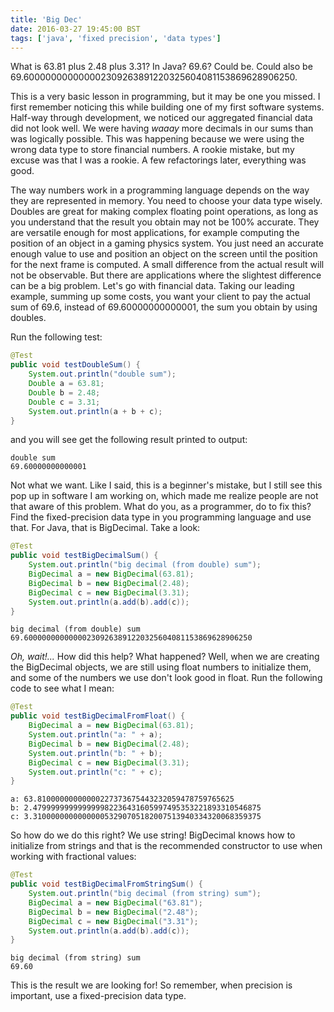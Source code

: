 ```yaml
---
title: 'Big Dec'
date: 2016-03-27 19:45:00 BST
tags: ['java', 'fixed precision', 'data types']
---
```


What is 63.81 plus 2.48 plus 3.31? In Java? 69.6? Could be. Could also be 69.600000000000002309263891220325604081153869628906250.

<!--more-->

This is a very basic lesson in programming, but it may be one you missed. I first remember noticing this while building one of my first software systems. Half-way through development, we noticed our aggregated financial data did not look well. We were having _waaay_ more decimals in our sums than was logically possible. This was happening because we were using the wrong data type to store financial numbers. A rookie mistake, but my excuse was that I was a rookie. A few refactorings later, everything was good.

The way numbers work in a programming language depends on the way they are represented in memory. You need to choose your data type wisely. Doubles are great for making complex floating point operations, as long as you understand that the result you obtain may not be 100% accurate. They are versatile enough for most applications, for example computing the position of an object in a gaming physics system. You just need an accurate enough value to use and position an object on the screen until the position for the next frame is computed. A small difference from the actual result will not be observable. But there are applications where the slightest difference can be a big problem. Let's go with financial data. Taking our leading example, summing up some costs, you want your client to pay the actual sum of 69.6, instead of 69.60000000000001, the sum you obtain by using doubles.

Run the following test:

``` java
@Test
public void testDoubleSum() {
    System.out.println("double sum");
    Double a = 63.81;
    Double b = 2.48;
    Double c = 3.31;
    System.out.println(a + b + c);
}
```

and you will see get the following result printed to output:

``` text
double sum
69.60000000000001
```

Not what we want. Like I said, this is a beginner's mistake, but I still see this pop up in software I am working on, which made me realize people are not that aware of this problem. What do you, as a programmer, do to fix this? Find the fixed-precision data type in you programming language and use that. For Java, that is BigDecimal. Take a look:

``` java
@Test
public void testBigDecimalSum() {
    System.out.println("big decimal (from double) sum");
    BigDecimal a = new BigDecimal(63.81);
    BigDecimal b = new BigDecimal(2.48);
    BigDecimal c = new BigDecimal(3.31);
    System.out.println(a.add(b).add(c));
}
```

``` text
big decimal (from double) sum
69.600000000000002309263891220325604081153869628906250
```

_Oh, wait!..._ How did this help? What happened? Well, when we are creating the BigDecimal objects, we are still using float numbers to initialize them, and some of the numbers we use don't look good in float. Run the following code to see what I mean:

``` java
@Test
public void testBigDecimalFromFloat() {
    BigDecimal a = new BigDecimal(63.81);
    System.out.println("a: " + a);
    BigDecimal b = new BigDecimal(2.48);
    System.out.println("b: " + b);
    BigDecimal c = new BigDecimal(3.31);
    System.out.println("c: " + c);
}
```

``` text
a: 63.81000000000000227373675443232059478759765625
b: 2.479999999999999982236431605997495353221893310546875
c: 3.310000000000000053290705182007513940334320068359375
```

So how do we do this right? We use string! BigDecimal knows how to initialize from strings and that is the recommended constructor to use when working with fractional values:

``` java
@Test
public void testBigDecimalFromStringSum() {
    System.out.println("big decimal (from string) sum");
    BigDecimal a = new BigDecimal("63.81");
    BigDecimal b = new BigDecimal("2.48");
    BigDecimal c = new BigDecimal("3.31");
    System.out.println(a.add(b).add(c));
}
```

``` text
big decimal (from string) sum
69.60
```

This is the result we are looking for! So remember, when precision is important, use a fixed-precision data type.
